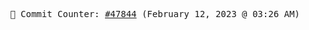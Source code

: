 <p align="center">
    <samp>
        📮 Commit Counter: <a href="https://github.com/Javascript-void0/Javascript-void0/commits/main">#47844</a> (February 12, 2023 @ 03:26 AM)
    </samp>
</p>